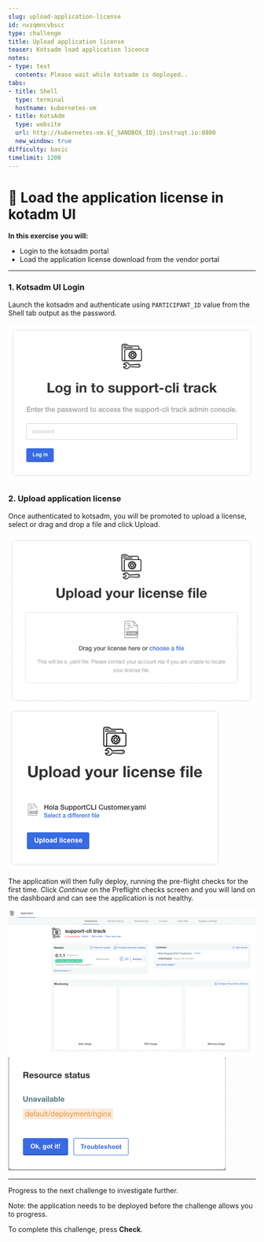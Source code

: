 ```yaml
---
slug: upload-application-license
id: nvzqmncvbscc
type: challenge
title: Upload application license
teaser: Kotsadm load application licence
notes:
- type: text
  contents: Please wait while kotsadm is deployed..
tabs:
- title: Shell
  type: terminal
  hostname: kubernetes-vm
- title: KotsAdm
  type: website
  url: http://kubernetes-vm.${_SANDBOX_ID}.instruqt.io:8800
  new_window: true
difficulty: basic
timelimit: 1200
---
```


👋 Load the application license in kotadm UI
============================================

**In this exercise you will:**

 * Login to the kotsadm portal
 * Load the application license download from the vendor portal

***

### 1. Kotsadm UI Login

Launch the kotsadm and authenticate using `PARTICIPANT_ID` value from the Shell tab output as the password.

![supportcli-kotsadm-login1](../assets/supportcli-kotsadm-login.png)


### 2. Upload application license

Once authenticated to kotsadm, you will be promoted to upload a license, select or drag and drop a file and click Upload.

![supportcli-kotsadm-lic-ul1](../assets/supportcli-kotsadm-lic-ul1.png)
![supportcli-kotsadm-lic-ul2](../assets/supportcli-kotsadm-lic-ul2.png)

The application will then fully deploy, running the pre-flight checks for the first time.  Click *Continue* on the Preflight checks screen and you will land on the dashboard and can see the application is not healthy.

![supportcli-kotsadm-dash-broken1](../assets/supportcli-kotsadm-dash-broken1.png)
![supportcli-kotsadm-status-broken](../assets/supportcli-kotsadm-status-broken.png)


***
Progress to the next challenge to investigate further.

Note: the application needs to be deployed before the challenge allows you to progress.

To complete this challenge, press **Check**.

